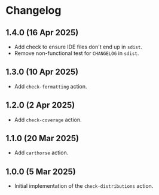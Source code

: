 # Changelog

## 1.4.0 (16 Apr 2025)

- Add check to ensure IDE files don't end up in `sdist`.
- Remove non-functional test for `CHANGELOG` in `sdist`.

## 1.3.0 (10 Apr 2025)

- Add `check-formatting` action.

## 1.2.0 (2 Apr 2025)

- Add `check-coverage` action.

## 1.1.0 (20 Mar 2025)

- Add `carthorse` action.

## 1.0.0 (5 Mar 2025)

- Initial implementation of the `check-distributions` action.
